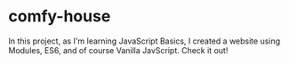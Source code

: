# comfy-house
In this project, as I'm learning JavaScript Basics, I created a website using Modules, ES6, and of course Vanilla JavScript. Check it out!
